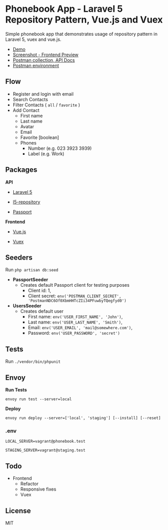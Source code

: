 # Phonebook App - Laravel 5 Repository Pattern, Vue.js and Vuex

Simple phonebook app that demonstrates usage of repository pattern in Laravel 5, vuex and vue.js.

- [Demo](https://phonebook.marionovak.online)
- [Screenshot - Frontend Preview](https://drive.google.com/file/d/1bShaUGYhD9kXhzsb3YH7qVDf2iYwBCEL/view?usp=sharing)
- [Postman collection, API Docs](https://documenter.getpostman.com/view/97483/phonebook/RW83PXHn)
- [Postman environment](/Phonebook.postman_environment.json)

## Flow

- Register and login with email
- Search Contacts
- Filter Contacts ( `all` / `favorite` )
- Add Contact
    - First name
    - Last name
    - Avatar
    - Email
    - Favorite [boolean]
    - Phones
        - Number (e.g. 023 3923 3939)
        - Label (e.g. Work)

## Packages

**API**

- [Laravel 5](https://github.com/laravel/framework)

- [l5-repository](https://github.com/andersao/l5-repository)

- [Passport](https://github.com/laravel/passport)

**Frontend**

- [Vue.js](https://github.com/vuejs/vue)

- [Vuex](https://github.com/vuejs/vuex)


## Seeders

Run `php artisan db:seed`

- **PassportSeeder**
    - Creates default Passport client for testing purposes
        - Client id: 1,
        - Client secret: `env('POSTMAN_CLIENT_SECRET', 'PostmanNDC6Of0XbmHHTcZIi34PFuwbyTQegfyd0')`
- **UsersSeeder**
    - Creates default user
        - First name: `env('USER_FIRST_NAME', 'John')`,
        - Last name: `env('USER_LAST_NAME', 'Smith')`,
        - Email: `env('USER_EMAIL', 'mail@somewhere.com')`,
        - Password: `env('USER_PASSWORD', 'secret')`

## Tests

Run `./vendor/bin/phpunit`

## Envoy

**Run Tests**

`envoy run test --server=local`

**Deploy**

`envoy run deploy --server=['local', 'staging'] [--install] [--reset]`

### .env

`LOCAL_SERVER=vagrant@phonebook.test`

`STAGING_SERVER=vagrant@staging.test`

## Todo

- Frontend
    - Refactor
    - Responsive fixes
    - Vuex

## License

MIT